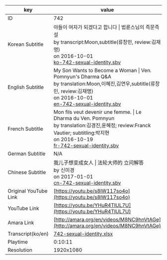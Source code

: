 |  key  |  value  |
|-------|---------|
| ID            | 742 |
| Korean Subtitle | 아들이 여자가 되겠다고 합니다 \| 법륜스님의 즉문즉설<br>by transcript:Moon,subtitle(류창민, review:김재명)<br>on 2016-10-01<br>[ko-742-sexual-identity.sbv](https://github.com/jungtosociety/dharma-qna/raw/master/sub/742/ko-742-sexual-identity.sbv)<br>|
| English Subtitle | My Son Wants to Become a Woman \| Ven. Pomnyun's Dharma Q&A<br>by translation:Moon,이혜진,김연우,subtitle(류창민, review:김재명)<br>on 2016-10-01<br>[en-742-sexual-identity.sbv](https://github.com/jungtosociety/dharma-qna/raw/master/sub/742/en-742-sexual-identity.sbv)<br>|
| French Subtitle | Mon fils veut devenir une femme. \| Le Dharma du Ven. Pomnyun<br>by translation:김경진,윤혜정; review:Franck Vautier; subtitling:박지현<br>on 2016-10-19<br>[fr-742-sexual-identity.sbv](https://github.com/jungtosociety/dharma-qna/raw/master/sub/742/fr-742-sexual-identity.sbv)<br>|
| German Subtitle | N/A |
| Chinese Subtitle | 我儿子想变成女人 \| 法轮大师的 立问解答<br>by 신미경<br>on 2017-01-01<br>[cn-742-sexual-identity.sbv](https://github.com/jungtosociety/dharma-qna/raw/master/sub/742/cn-742-sexual-identity.sbv)<br>|
| Original YouTube Link  | [https://youtu.be/s8IW117so4o](https://youtu.be/s8IW117so4o) |
| YouTube Link  | [https://youtu.be/YHuR4TIUL7U](https://youtu.be/YHuR4TIUL7U) |
| Amara Link    | [http://amara.org/en/videos/M8NC9hnVtAGe](http://amara.org/en/videos/M8NC9hnVtAGe) |
| Transcript(ko/en) | [742-sexual-identity.xlsx](https://github.com/jungtosociety/dharma-qna/raw/master/sub/742/742-sexual-identity.xlsx) |
| Playtime | 0:10:11 |
| Resolution | 1920x1080|
